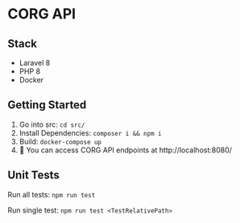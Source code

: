 # CORG API

## Stack

- Laravel 8
- PHP 8
- Docker

## Getting Started

1. Go into src: `cd src/`
1. Install Dependencies: `composer i && npm i`
1. Build: `docker-compose up`
1. 🎉 You can access CORG API endpoints at http://localhost:8080/

## Unit Tests

Run all tests: `npm run test`

Run single test: `npm run test <TestRelativePath>`
